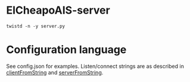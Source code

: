 # ElCheapoAIS-server

    twistd -n -y server.py 

# Configuration language

See config.json for examples. Listen/connect strings are as described in
[clientFromString](https://twistedmatrix.com/documents/14.0.2/api/twisted.internet.endpoints.clientFromString.html)
and [serverFromString](https://twistedmatrix.com/documents/14.0.2/api/twisted.internet.endpoints.html#serverFromString).
